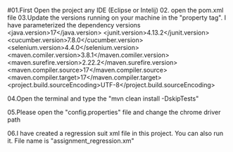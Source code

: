 #01.First Open the project any IDE (Eclipse or Intelij)
02. open the pom.xml file 
03.Update the versions running on your machine in the "property tag". I have parameterized the dependency versions
<properties>
        <java.version>17</java.version>
        <junit.version>4.13.2</junit.version>
        <cucumber.version>7.8.0</cucumber.version>
        <selenium.version>4.4.0</selenium.version>
        <maven.comiler.version>3.8.1</maven.comiler.version>
        <maven.surefire.version>2.22.2</maven.surefire.version>
        <maven.compiler.source>17</maven.compiler.source>
        <maven.compiler.target>17</maven.compiler.target>
        <project.build.sourceEncoding>UTF-8</project.build.sourceEncoding>
    </properties>
	
04.Open the terminal and type the "mvn clean install -DskipTests"

05.Please open the "config.properties" file and change the chrome driver path 

06.I have created a regression suit xml file in this project. You can also run it. File name is "assignment_regression.xm"
